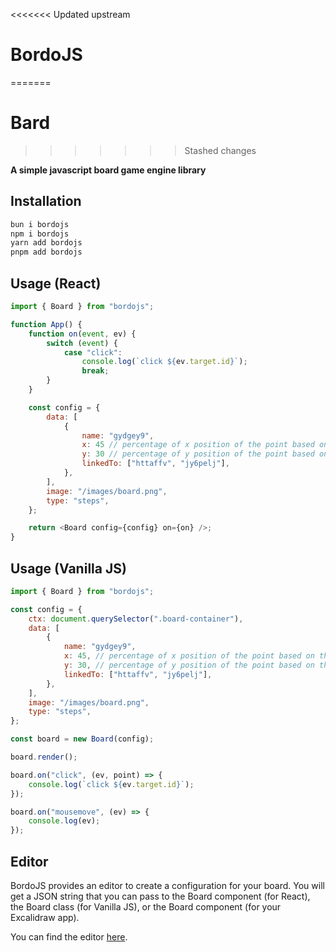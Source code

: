 <<<<<<< Updated upstream
# BordoJS
=======
# Bard
>>>>>>> Stashed changes

**A simple javascript board game engine library**

## Installation

```bash
bun i bordojs
npm i bordojs
yarn add bordojs
pnpm add bordojs
```

## Usage (React)

```js
import { Board } from "bordojs";

function App() {
    function on(event, ev) {
        switch (event) {
            case "click":
                console.log(`click ${ev.target.id}`);
                break;
        }
    }

    const config = {
        data: [
            {
                name: "gydgey9",
                x: 45 // percentage of x position of the point based on the width of the board,
                y: 30 // percentage of y position of the point based on the height of the board,
                linkedTo: ["httaffv", "jy6pelj"],
            },
        ],
        image: "/images/board.png",
        type: "steps",
    };

    return <Board config={config} on={on} />;
}
```

## Usage (Vanilla JS)

```js
import { Board } from "bordojs";

const config = {
    ctx: document.querySelector(".board-container"),
    data: [
        {
            name: "gydgey9",
            x: 45, // percentage of x position of the point based on the width of the board,
            y: 30, // percentage of y position of the point based on the height of the board,
            linkedTo: ["httaffv", "jy6pelj"],
        },
    ],
    image: "/images/board.png",
    type: "steps",
};

const board = new Board(config);

board.render();

board.on("click", (ev, point) => {
    console.log(`click ${ev.target.id}`);
});

board.on("mousemove", (ev) => {
    console.log(ev);
});
```

## Editor

BordoJS provides an editor to create a configuration for your board. You will get a JSON string that you can pass to the Board component (for React), the Board class (for Vanilla JS), or the Board component (for your Excalidraw app).

You can find the editor [here](https://bordojs.vercel.app/).
